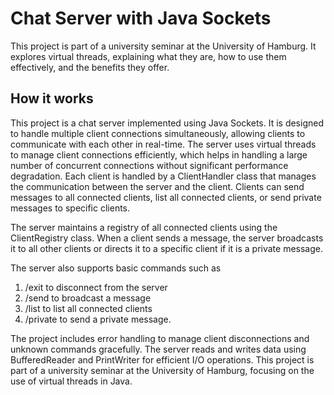 # Chat Server with Java Sockets
This project is part of a university seminar at the University of Hamburg. It explores virtual threads, explaining what they are, how to use them effectively, and the benefits they offer.

## How it works
This project is a chat server implemented using Java Sockets. It is designed to handle multiple client connections simultaneously, allowing clients to communicate with each other in real-time.
The server uses virtual threads to manage client connections efficiently, which helps in handling a large number of concurrent connections without significant performance degradation. Each client is handled by a ClientHandler class that manages the communication between the server and the client. Clients can send messages to all connected clients, list all connected clients, or send private messages to specific clients.

The server maintains a registry of all connected clients using the ClientRegistry class. When a client sends a message, the server broadcasts it to all other clients or directs it to a specific client if it is a private message. 

The server also supports basic commands such as 
1. /exit to disconnect from the server
2. /send to broadcast a message
3. /list to list all connected clients
4. /private to send a private message.

The project includes error handling to manage client disconnections and unknown commands gracefully. The server reads and writes data using BufferedReader and PrintWriter for efficient I/O operations. This project is part of a university seminar at the University of Hamburg, focusing on the use of virtual threads in Java.
